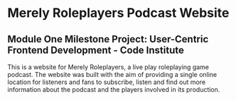 # Merely Roleplayers Podcast Website

## Module One Milestone Project: User-Centric Frontend Development - Code Institute

This is a website for Merely Roleplayers, a live play roleplaying game podcast. The website was built with the aim of providing a single online location for listeners and fans to subscribe, listen and find out more information about the podcast and the players involved in its production.